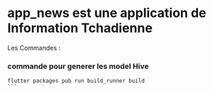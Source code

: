 # app_news est une application de Information Tchadienne

Les Commandes :

### commande pour generer les model Hive
````
flutter packages pub run build_runner build
```
